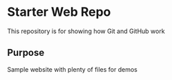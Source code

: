 # Starter Web Repo

This repository is for showing how Git and GitHub work

## Purpose

Sample website with plenty of files for demos
##